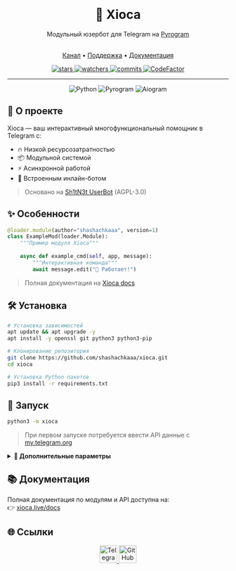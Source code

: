 <p align="center">
    <br>
    <h1 align="center">🌙 <b>Xioca</b></h1>
    <p align="center">Модульный юзербот для Telegram на <a href="https://github.com/pyrogram/pyrogram">Pyrogram</a></p>
    <br>
    <div align="center">
        <a href="https://t.me/XiocaUB">Канал</a> •
        <a href="https://t.me/XiocaUB">Поддержка</a> •
        <a href="https://xioca.live/docs">Документация</a>
    </div>
</p>

<div align="center">
    <a href="https://github.com/shashachkaaa/xioca/stargazers">
        <img src="https://img.shields.io/github/stars/shashachkaaa/xioca?style=for-the-badge&color=4af" alt="stars">
    </a>
    <a href="https://github.com/shashachkaaa/xioca/watchers">
        <img src="https://img.shields.io/github/watchers/shashachkaaa/xioca?style=for-the-badge&color=4af" alt="watchers">
    </a>
    <a href="https://github.com/shashachkaaa/xioca/commits/main">
        <img src="https://img.shields.io/github/commit-activity/m/shashachkaaa/xioca?style=for-the-badge&color=4af" alt="commits">
    </a>
    <a href="https://www.codefactor.io/repository/github/shashahchkaaa/xioca">
        <img src="https://img.shields.io/codefactor/grade/github/shashachkaaa/xioca?style=for-the-badge&color=4af" alt="CodeFactor">
    </a>
</div>

---

<div align="center">
  <img src="https://img.shields.io/badge/Python-3.10+-blue?style=flat-square&logo=python" alt="Python">
  <img src="https://img.shields.io/badge/Pyrogram-2.0+-green?style=flat-square&logo=telegram" alt="Pyrogram">
  <img src="https://img.shields.io/badge/Aiogram-3.0+-orange?style=flat-square&logo=telegram" alt="Aiogram">
</div>

## 🚀 **О проекте**

Xioca — ваш интерактивный многофункциональный помощник в Telegram с:
- 🔥 Низкой ресурсозатратностью
- 📦 Модульной системой
- ⚡ Асинхронной работой
- 🤖 Встроенным инлайн-ботом

> Основано на [Sh1tN3t UserBot](https://github.com/sh1tn3t/sh1t-ub) (AGPL-3.0)

## ✨ **Особенности**
```python
@loader.module(author="shashachkaaa", version=1)
class ExampleMod(loader.Module):
    """Пример модуля Xioca"""
    
    async def example_cmd(self, app, message):
        """Интерактивная команда"""
        await message.edit("🚀 Работает!")
```

> Полная документация на [Xioca docs](https://xioca.live/docs)

## 🛠 **Установка**
```bash
# Установка зависимостей
apt update && apt upgrade -y
apt install -y openssl git python3 python3-pip

# Клонирование репозитория
git clone https://github.com/shashachkaaa/xioca.git
cd xioca

# Установка Python пакетов
pip3 install -r requirements.txt
```

## 🚀 **Запуск**
```bash
python3 -m xioca
```
> При первом запуске потребуется ввести API данные с [my.telegram.org](https://my.telegram.org)

<details>
<summary><b>📌 Дополнительные параметры</b></summary>

```bash
$ python3 -m xioca --help
usage: xioca [--help] [--log-level LOGLEVEL]

Телеграм юзербот разработанный sh1tn3t‘ом & shashachkaaa

optional arguments:
  --help, -h            Показать это сообщение
  --log-level LOGLEVEL, -lvl LOGLEVEL
                        Уровень логирования (DEBUG, INFO, WARNING, ERROR)
```
</details>

## 📚 **Документация**
Полная документация по модулям и API доступна на:  
👉 [xioca.live/docs](https://xioca.live/docs)

## 🌐 **Ссылки**
<div align="center">
  <a href="https://t.me/XiocaUB">
    <img src="https://img.icons8.com/color/48/000000/telegram-app--v1.png" width="40" alt="Telegram">
  </a>
  <a href="https://github.com/shashachkaaa/xioca">
    <img src="https://img.icons8.com/ios-glyphs/48/000000/github.png" width="40" alt="GitHub">
  </a>
</div>
